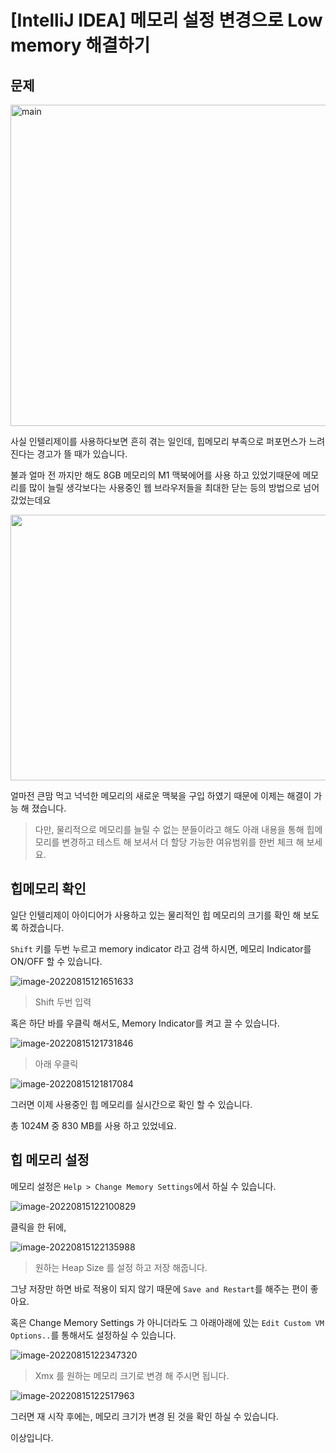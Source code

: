 # [IntelliJ IDEA] 메모리 설정 변경으로 Low memory 해결하기

## 문제

<img src="https://raw.githubusercontent.com/Shane-Park/mdblog/main/development/intellij/memory.assets/image-20220815121217417.png" width=695 height=514 alt=main>

사실 인텔리제이를 사용하다보면 흔히 겪는 일인데, 힙메모리 부족으로 퍼포먼스가 느려진다는 경고가 뜰 때가 있습니다.

불과 얼마 전 까지만 해도 8GB 메모리의 M1 맥북에어를 사용 하고 있었기때문에 메모리를 많이 늘릴 생각보다는 사용중인 웹 브라우저들을 최대한 닫는 등의 방법으로 넘어 갔었는데요 

<img src="https://raw.githubusercontent.com/Shane-Park/mdblog/main/development/intellij/memory.assets/image-20220815121331541.png" width=698 height=425>

얼마전 큰맘 먹고 넉넉한 메모리의 새로운 맥북을 구입 하였기 때문에 이제는 해결이 가능 해 졌습니다.

> 다만, 물리적으로 메모리를 늘릴 수 없는 분들이라고 해도 아래 내용을 통해 힙메모리를 변경하고 테스트 해 보셔서 더 할당 가능한 여유범위를 한번 체크 해 보세요.

## 힙메모리 확인

일단 인텔리제이 아이디어가 사용하고 있는 물리적인 힙 메모리의 크기를 확인 해 보도록 하겠습니다.

`Shift` 키를 두번 누르고 memory indicator 라고 검색 하시면, 메모리 Indicator를 ON/OFF 할 수 있습니다. 

![image-20220815121651633](https://raw.githubusercontent.com/Shane-Park/mdblog/main/development/intellij/memory.assets/image-20220815121651633.png)

> Shift 두번 입력

혹은 하단 바를 우클릭 해서도, Memory Indicator를 켜고 끌 수 있습니다.

![image-20220815121731846](https://raw.githubusercontent.com/Shane-Park/mdblog/main/development/intellij/memory.assets/image-20220815121731846.png)

> 아래 우클릭

![image-20220815121817084](https://raw.githubusercontent.com/Shane-Park/mdblog/main/development/intellij/memory.assets/image-20220815121817084.png)

그러면 이제 사용중인 힙 메모리를 실시간으로 확인 할 수 있습니다.

총 1024M 중 830 MB를 사용 하고 있었네요.

## 힙 메모리 설정

메모리 설정은 `Help > Change Memory Settings`에서 하실 수 있습니다.

![image-20220815122100829](https://raw.githubusercontent.com/Shane-Park/mdblog/main/development/intellij/memory.assets/image-20220815122100829.png)

클릭을 한 뒤에,

![image-20220815122135988](https://raw.githubusercontent.com/Shane-Park/mdblog/main/development/intellij/memory.assets/image-20220815122135988.png)

> 원하는 Heap Size 를 설정 하고 저장 해줍니다. 

그냥 저장만 하면 바로 적용이 되지 않기 때문에 `Save and Restart`를 해주는 편이 좋아요.

혹은 Change Memory Settings 가 아니더라도 그 아래아래에 있는 `Edit Custom VM Options..`를 통해서도 설정하실 수 있습니다.

![image-20220815122347320](https://raw.githubusercontent.com/Shane-Park/mdblog/main/development/intellij/memory.assets/image-20220815122347320.png)

> Xmx 를 원하는 메모리 크기로 변경 해 주시면 됩니다.

![image-20220815122517963](https://raw.githubusercontent.com/Shane-Park/mdblog/main/development/intellij/memory.assets/image-20220815122517963.png)

그러면 재 시작 후에는, 메모리 크기가 변경 된 것을 확인 하실 수 있습니다.

이상입니다.